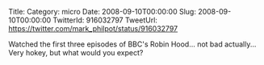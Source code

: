 Title: 
Category: micro
Date: 2008-09-10T00:00:00
Slug: 2008-09-10T00:00:00
TwitterId: 916032797
TweetUrl: https://twitter.com/mark_philpot/status/916032797

Watched the first three episodes of BBC's Robin Hood... not bad actually... Very hokey, but what would you expect?